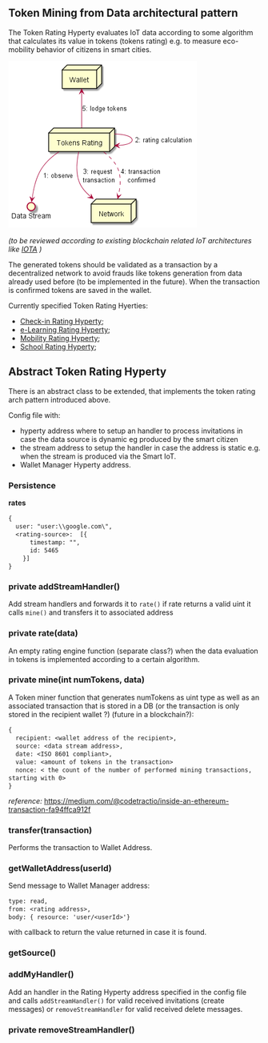 
## Token Mining from Data architectural pattern

The Token Rating Hyperty evaluates IoT data according to some algorithm that calculates its value in tokens (tokens rating) e.g. to measure eco-mobility behavior of citizens in smart cities.

![Tokens Mining from Data architectural pattern](token_mining.png)

*(to be reviewed according to existing blockchain related IoT architectures like [IOTA](http://iotatoken.com/IOTA_Whitepaper.pdf) )*

The generated tokens should be validated as a transaction by a decentralized network to avoid frauds like tokens generation from data already used before (to be implemented in the future). When the transaction is confirmed tokens are saved in the wallet.

Currently specified Token Rating Hyerties:

* [Check-in Rating Hyperty](checkin-rating.md);
* [e-Learning Rating Hyperty](elearning-rating.md);
* [Mobility Rating Hyperty](mobility-rating.md);
* [School Rating Hyperty](school-rating.md);

## Abstract Token Rating Hyperty

There is an abstract class to be extended, that implements the token rating arch pattern introduced above.

Config file with:

* hyperty address where to setup an handler to process invitations in case the data source is dynamic eg produced by the smart citizen
* the stream address to setup the handler in case the address is static e.g. when the stream is produced via the Smart IoT.
* Wallet Manager Hyperty address.

### Persistence

**rates**

```
{
  user: "user:\\google.com\",
  <rating-source>:  [{
      timestamp: "",
      id: 5465
    }]
}
```


### private addStreamHandler()

Add stream handlers and forwards it to `rate()` if rate returns a valid uint it calls `mine()` and transfers it to associated address


### private rate(data)

An empty rating engine function (separate class?) when the data evaluation in tokens is implemented according to a certain algorithm.

### private mine(int numTokens, data)

A Token miner function that generates numTokens as uint type as well as an associated transaction that is stored in a DB (or the transaction is only stored in the recipient wallet ?) (future in a blockchain?):

```
{
  recipient: <wallet address of the recipient>,
  source: <data stream address>,
  date: <ISO 8601 compliant>,
  value: <amount of tokens in the transaction>
  nonce: < the count of the number of performed mining transactions, starting with 0>
}
```

*reference:* https://medium.com/@codetractio/inside-an-ethereum-transaction-fa94ffca912f

### transfer(transaction)

Performs the transaction to Wallet Address.

### getWalletAddress(userId)

Send message to Wallet Manager address:

```
type: read,
from: <rating address>,
body: { resource: 'user/<userId>'}
```

with callback to return the value returned in case it is found.


### getSource()

### addMyHandler()

Add an handler in the Rating Hyperty address specified in the config file and calls `addStreamHandler()` for valid received invitations (create messages) or `removeStreamHandler` for valid received delete messages.

### private removeStreamHandler()

